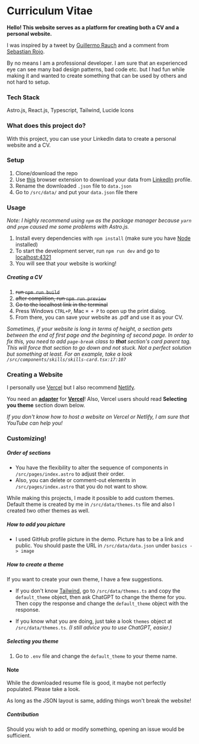 # Curriculum Vitae

**Hello! This website serves as a platform for creating both a CV and a personal website.**

I was inspired by a tweet by [Guillermo Rauch](https://twitter.com/rauchg/status/1739688809921663399) and a comment from [Sebastian Rojo](https://twitter.com/arpagon/status/1739711265633669483).

By no means I am a professional developer. I am sure that an experienced eye can see many bad design patterns, bad code etc. but I had fun while making it and wanted to create something that can be used by others and not hard to setup.

### Tech Stack

Astro.js, React.js, Typescript, Tailwind, Lucide Icons

### What does this project do?

With this project, you can use your LinkedIn data to create a personal website and a CV.

### Setup

1. Clone/download the repo
2. Use [this](https://chromewebstore.google.com/detail/json-resume-exporter/caobgmmcpklomkcckaenhjlokpmfbdec) browser extension to download your data from [LinkedIn](https://www.linkedin.com/in/) profile.
3. Rename the downloaded `.json` file to `data.json`
4. Go to `/src/data/` and put your `data.json` file there

### Usage

*Note: I highly recommend using `npm` as the package manager because `yarn` and `pnpm` caused me some problems with Astro.js.*

1. Install every dependencies with `npm install` (make sure you have [Node](https://nodejs.org/en) installed)
2. To start the development server, run `npm run dev` and go to [localhost:4321](http://localhost:4321/)
3. You will see that your website is working!

##### Creating a CV

1. ~~run `npm run build`~~
2. ~~after complition, run `npm run preview`~~
3. ~~Go to the localhost link in the terminal~~
4. Press Windows `CTRL+P`, Mac `⌘ + P` to open up the print dialog.
5. From there, you can save your website as .pdf and use it as your CV.

*Sometimes, if your website is long in terms of height, a section gets between the end of first page and the beginning of second page. In order to fix this, you need to add `page-break` class to **that** section's card parent tag. This will force that section to go down and not stuck. Not a perfect solution but something at least. For an example, take a look `/src/components/skills/skills-card.tsx:17:107`*

### Creating a Website

I personally use [Vercel](https://vercel.com/) but I also recommend [Netlify](https://www.netlify.com/).

You need an **[adapter](https://docs.astro.build/en/guides/integrations-guide/vercel/)** for **[Vercel](https://vercel.com/)**! Also, Vercel users should read **Selecting you theme** section down below.

*If you don't know how to host a website on Vercel or Netlify, I am sure that YouTube can help you!*

### Customizing!

##### Order of sections

- You have the flexibility to alter the sequence of components in `/src/pages/index.astro` to adjust their order.
- Also, you can delete or comment-out elements in `/src/pages/index.astro` that you do not want to show.

While making this projects, I made it possible to add custom themes. Default theme is created by me in `/src/data/themes.ts` file and also I created two other themes as well.

##### How to add you picture

- I used GitHub profile picture in the demo. Picture has to be a link and public. You should paste the URL in `/src/data/data.json` under `basics -> image`

##### How to create a theme

If you want to create your own theme, I have a few suggestions.

- If you don't know [Tailwind](https://tailwindcss.com/), go to `/src/data/themes.ts` and copy the `default_theme` object, then ask ChatGPT to change the theme for you.
Then copy the response and change the `default_theme` object with the response.

- If you know what you are doing, just take a look `themes` object at `/src/data/themes.ts`. *(I still advice you to use ChatGPT, easier.)*

##### Selecting you theme

1. Go to `.env` file and change the `default_theme` to your theme name.

#### Note

While the downloaded resume file is good, it maybe not perfectly populated. Please take a look.

As long as the JSON layout is same, adding things won't break the website!


##### Contribution

Should you wish to add or modify something, opening an issue would be sufficient.
